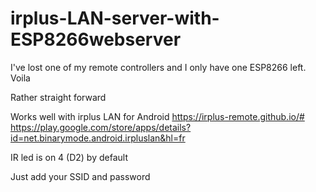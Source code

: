 # irplus-LAN-server-with-ESP8266webserver

I've lost one of my remote controllers and I only have one ESP8266 left.
Voila

Rather straight forward

Works well with irplus LAN for Android
https://irplus-remote.github.io/# 
https://play.google.com/store/apps/details?id=net.binarymode.android.irpluslan&hl=fr


IR led is on 4 (D2) by default

Just add your SSID and password
